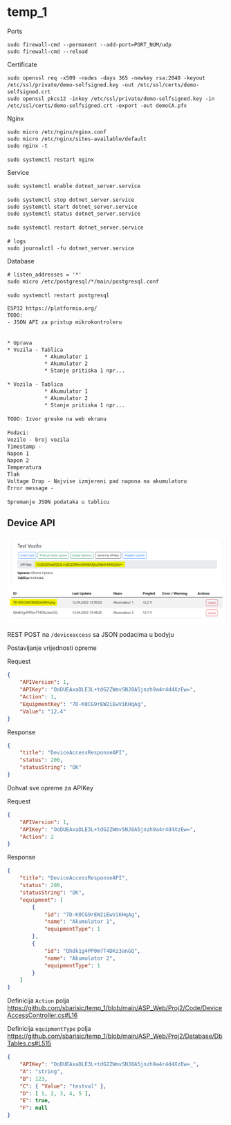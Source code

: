 # temp_1

Ports

```
sudo firewall-cmd --permanent --add-port=PORT_NUM/udp
sudo firewall-cmd --reload
```

Certificate

```
sudo openssl req -x509 -nodes -days 365 -newkey rsa:2048 -keyout /etc/ssl/private/demo-selfsigned.key -out /etc/ssl/certs/demo-selfsigned.crt
sudo openssl pkcs12 -inkey /etc/ssl/private/demo-selfsigned.key -in /etc/ssl/certs/demo-selfsigned.crt -export -out demoCA.pfx
```

Nginx

```
sudo micro /etc/nginx/nginx.conf
sudo micro /etc/nginx/sites-available/default
sudo nginx -t

sudo systemctl restart nginx  
```

Service
```
sudo systemctl enable dotnet_server.service

sudo systemctl stop dotnet_server.service
sudo systemctl start dotnet_server.service
sudo systemctl status dotnet_server.service

sudo systemctl restart dotnet_server.service  

# logs
sudo journalctl -fu dotnet_server.service
```

Database

```
# listen_addresses = '*'
sudo micro /etc/postgresql/*/main/postgresql.conf

sudo systemctl restart postgresql
```


```
ESP32 https://platformio.org/
TODO:
- JSON API za pristup mikrokontroleru


* Uprava
* Vozila - Tablica
			* Akumulator 1
			* Akumulator 2
			* Stanje pritiska 1 npr...
			
* Vozila - Tablica
			* Akumulator 1
			* Akumulator 2
			* Stanje pritiska 1 npr...

TODO: Izvor greske na web ekranu

Podaci:
Vozilo - broj vozila
Timestamp - 
Napon 1
Napon 2
Temperatura
Tlak
Voltage Drop - Najvise izmjereni pad napona na akumulatoru
Error message -

Spremanje JSON podataka u tablicu
```


## Device API

![alt text](https://raw.githubusercontent.com/sbarisic/temp_1/master/screenshots/a.png "A")

REST POST na ``/deviceaccess`` sa JSON podacima u bodyju

Postavljanje vrijednosti opreme

Request
```json
{
	"APIVersion": 1,
	"APIKey": "OoDUEAxaDLE3L+tdG2ZWmvSNJ8A5jnzh9a4r4d4XzEw=",
	"Action": 1,
	"EquipmentKey": "7D-K0CG9rEW2iEwViKHqAg",
	"Value": "12.4"
}
```

Response
```json
{
	"title": "DeviceAccessResponseAPI",
	"status": 200,
	"statusString": "OK"
}
```

Dohvat sve opreme za APIKey

Request
```json
{
	"APIVersion": 1,
	"APIKey": "OoDUEAxaDLE3L+tdG2ZWmvSNJ8A5jnzh9a4r4d4XzEw=",
	"Action": 2
}
```

Response
```json
{
	"title": "DeviceAccessResponseAPI",
	"status": 200,
	"statusString": "OK",
	"equipment": [
		{
			"id": "7D-K0CG9rEW2iEwViKHqAg",
			"name": "Akumulator 1",
			"equipmentType": 1
		},
		{
			"id": "Qhdk1g4PP0m7T4DKz3anGQ",
			"name": "Akumulator 2",
			"equipmentType": 1
		}
	]
}
```

Definicija ``Action`` polja
https://github.com/sbarisic/temp_1/blob/main/ASP_Web/Proj2/Code/DeviceAccessController.cs#L16

Definicija ``equipmentType`` polja
https://github.com/sbarisic/temp_1/blob/main/ASP_Web/Proj2/Database/DbTables.cs#L515



```json
{
    "APIKey": "OoDUEAxaDLE3L+tdG2ZWmvSNJ8A5jnzh9a4r4d4XzEw=_",
    "A": "string",
    "B": 123,
    "C": { "Value": "testval" },
    "D": [ 1, 2, 3, 4, 5 ],
    "E": true,
    "F": null
}
```
